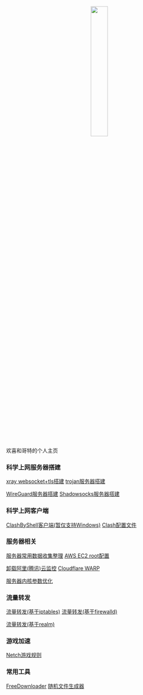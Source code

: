 <h1 align="center">
  <img src="https://user-images.githubusercontent.com/38959826/111804934-84c3c480-890b-11eb-802f-4983e8f3edc5.png" width="30%" height="30%">
</h1>

欢喜和哥特的个人主页

### 科学上网服务器搭建

[xray websocket+tls搭建](https://hxhddns.asia/xray-websocket-tls/)  [trojan服务器搭建](https://hxhddns.asia/TrojanServerByXray)

[WireGuard服务器搭建](https://hxhddns.asia/WireGuardServer/)  [Shadowsocks服务器搭建](https://hxhddns.asia/SSServerByXray)

### 科学上网客户端

[ClashByShell客户端(暂仅支持Windows)](https://hxhddns.asia/ClashByShell/)  [Clash配置文件](https://hxhddns.asia/Clash-Config/)

### 服务器相关

[服务器常用数据收集整理](https://hxhddns.asia/GreatDNS/)  [AWS EC2 root配置](https://hxhddns.asia/AWSECSRoot/)  

[卸载阿里(腾讯)云监控](https://hxhddns.asia/AliyunProtectUninstall/)  [Cloudflare WARP](https://hxhddns.asia/Cloudflare_WARP_Connect)

[服务器内核参数优化](https://github.com/HXHGTS/TCPOptimization)

### 流量转发

[流量转发(基于iptables)](https://hxhddns.asia/NATConfigGenerator-iptables/)  [流量转发(基于firewalld)](https://hxhddns.asia/NATConfigGenerator/)

[流量转发(基于realm)](https://hxhddns.asia/realm-portforwarder/)

### 游戏加速

[Netch游戏规则](https://hxhddns.asia/Netch-Rules/)

### 常用工具

[FreeDownloader](https://hxhddns.asia/FreeDownloader/)  [随机文件生成器](https://github.com/HXHGTS/DumpGenerator)


